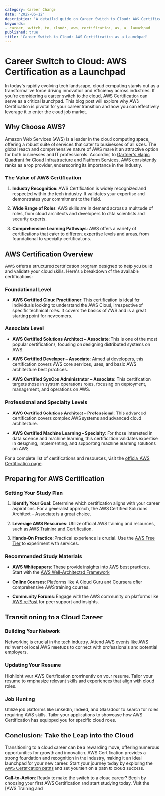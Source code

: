 ```yaml
---
category: Career Change
date: '2025-06-12'
description: 'A detailed guide on Career Switch to Cloud: AWS Certification as a Launchpad'
keywords:
- career, switch, to, cloud:, aws, certification, as, a, launchpad
published: true
title: 'Career Switch to Cloud: AWS Certification as a Launchpad'
---
```


# Career Switch to Cloud: AWS Certification as a Launchpad

In today's rapidly evolving tech landscape, cloud computing stands out as a transformative force driving innovation and efficiency across industries. If you're considering a career switch to the cloud, AWS Certification can serve as a critical launchpad. This blog post will explore why AWS Certification is pivotal for your career transition and how you can effectively leverage it to enter the cloud job market.

## Why Choose AWS?

Amazon Web Services (AWS) is a leader in the cloud computing space, offering a robust suite of services that cater to businesses of all sizes. The global reach and comprehensive nature of AWS make it an attractive option for both businesses and IT professionals. According to [Gartner's Magic Quadrant for Cloud Infrastructure and Platform Services](https://www.gartner.com/en/documents/4000991), AWS consistently ranks as a top provider, underscoring its importance in the industry.

### The Value of AWS Certification

1. **Industry Recognition**: AWS Certification is widely recognized and respected within the tech industry. It validates your expertise and demonstrates your commitment to the field.
   
2. **Wide Range of Roles**: AWS skills are in demand across a multitude of roles, from cloud architects and developers to data scientists and security experts.

3. **Comprehensive Learning Pathways**: AWS offers a variety of certifications that cater to different expertise levels and areas, from foundational to specialty certifications.

## AWS Certification Overview

AWS offers a structured certification program designed to help you build and validate your cloud skills. Here's a breakdown of the available certifications:

### Foundational Level

- **AWS Certified Cloud Practitioner**: This certification is ideal for individuals looking to understand the AWS Cloud, irrespective of specific technical roles. It covers the basics of AWS and is a great starting point for newcomers.

### Associate Level

- **AWS Certified Solutions Architect – Associate**: This is one of the most popular certifications, focusing on designing distributed systems on AWS.

- **AWS Certified Developer – Associate**: Aimed at developers, this certification covers AWS core services, uses, and basic AWS architecture best practices.

- **AWS Certified SysOps Administrator – Associate**: This certification targets those in system operations roles, focusing on deployment, management, and operations on AWS.

### Professional and Specialty Levels

- **AWS Certified Solutions Architect – Professional**: This advanced certification covers complex AWS systems and advanced cloud architecture.

- **AWS Certified Machine Learning – Specialty**: For those interested in data science and machine learning, this certification validates expertise in designing, implementing, and supporting machine learning solutions on AWS.

For a complete list of certifications and resources, visit the [official AWS Certification page](https://aws.amazon.com/certification/).

## Preparing for AWS Certification

### Setting Your Study Plan

1. **Identify Your Goal**: Determine which certification aligns with your career aspirations. For a generalist approach, the AWS Certified Solutions Architect – Associate is a great choice.

2. **Leverage AWS Resources**: Utilize official AWS training and resources, such as [AWS Training and Certification](https://aws.amazon.com/training/).

3. **Hands-On Practice**: Practical experience is crucial. Use the [AWS Free Tier](https://aws.amazon.com/free/) to experiment with services.

### Recommended Study Materials

- **AWS Whitepapers**: These provide insights into AWS best practices. Start with the [AWS Well-Architected Framework](https://aws.amazon.com/architecture/well-architected/).

- **Online Courses**: Platforms like A Cloud Guru and Coursera offer comprehensive AWS training courses.

- **Community Forums**: Engage with the AWS community on platforms like [AWS re:Post](https://repost.aws/) for peer support and insights.

## Transitioning to a Cloud Career

### Building Your Network

Networking is crucial in the tech industry. Attend AWS events like [AWS re:Invent](https://reinvent.awsevents.com/) or local AWS meetups to connect with professionals and potential employers.

### Updating Your Resume

Highlight your AWS Certification prominently on your resume. Tailor your resume to emphasize relevant skills and experiences that align with cloud roles.

### Job Hunting

Utilize job platforms like LinkedIn, Indeed, and Glassdoor to search for roles requiring AWS skills. Tailor your applications to showcase how AWS Certification has equipped you for specific cloud roles.

## Conclusion: Take the Leap into the Cloud

Transitioning to a cloud career can be a rewarding move, offering numerous opportunities for growth and innovation. AWS Certification provides a strong foundation and recognition in the industry, making it an ideal launchpad for your new career. Start your journey today by exploring the [AWS Certification paths](https://aws.amazon.com/certification/) and set yourself on a path to cloud success.

**Call-to-Action**: Ready to make the switch to a cloud career? Begin by choosing your first AWS Certification and start studying today. Visit the [AWS Training and